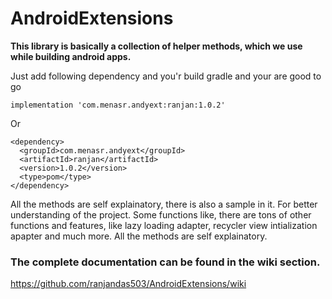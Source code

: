 # AndroidExtensions

<b>This library is basically a collection of helper methods, which we use while building android apps.</b>


Just add following dependency and you'r build gradle and your are good to go
```
implementation 'com.menasr.andyext:ranjan:1.0.2'
```
Or
```
<dependency>
  <groupId>com.menasr.andyext</groupId>
  <artifactId>ranjan</artifactId>
  <version>1.0.2</version>
  <type>pom</type>
</dependency>
```

All the methods are self explainatory, there is also a sample in it. For better understanding of the project. Some functions like,
there are tons of other functions and features, like lazy loading adapter, recycler view intialization apapter and much more. All the methods are self explainatory.


### The complete documentation can be found in the wiki section.
https://github.com/ranjandas503/AndroidExtensions/wiki
